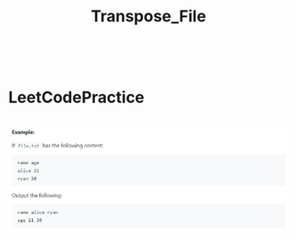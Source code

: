 # <header>Transpose_File</header>
<h1>LeetCodePractice</h1>
<br/>
<img src="https://github.com/MicMetz/Transpose_File/blob/71f82d373f26fb0925f8bdb86bab36e77d4ddaa7/TransposeFile/INSTRUCTIONS.JPG">
